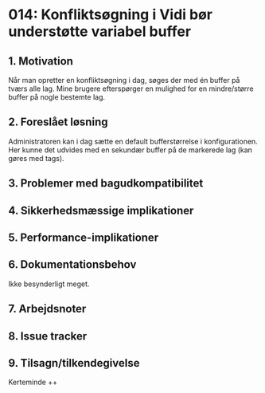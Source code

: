 # 014: Konfliktsøgning i Vidi bør understøtte variabel buffer

## 1. Motivation
Når man opretter en konfliktsøgning i dag, søges der med én buffer på tværs alle lag. Mine brugere efterspørger en mulighed for en mindre/større buffer på nogle bestemte lag.

## 2. Foreslået løsning
Administratoren kan i dag sætte en default bufferstørrelse i konfigurationen. Her kunne det udvides med en sekundær buffer på de markerede lag (kan gøres med tags).

## 3. Problemer med bagudkompatibilitet

## 4. Sikkerhedsmæssige implikationer

## 5. Performance-implikationer

## 6. Dokumentationsbehov
Ikke besynderligt meget.

## 7. Arbejdsnoter

## 8. Issue tracker  

## 9. Tilsagn/tilkendegivelse
Kerteminde ++
